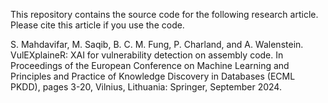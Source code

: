 This repository contains the source code for the following research article. Please cite this article if you use the code.

S. Mahdavifar, M. Saqib, B. C. M. Fung, P. Charland, and A. Walenstein. VulEXplaineR: XAI for vulnerability detection on assembly code. In Proceedings of the European Conference on Machine Learning and Principles and Practice of Knowledge Discovery in Databases (ECML PKDD), pages 3-20, Vilnius, Lithuania: Springer, September 2024.

